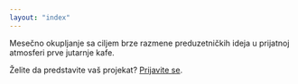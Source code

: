 ```yaml
---
layout: "index"
---
```


Mesečno okupljanje sa ciljem brze razmene preduzetničkih ideja u prijatnoj atmosferi prve jutarnje kafe.

Želite da predstavite vaš projekat? [Prijavite se](/in).